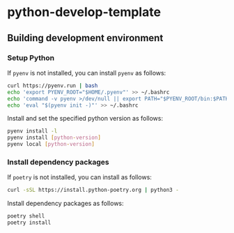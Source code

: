 # python-develop-template

## Building development environment

### Setup Python

If `pyenv` is not installed, you can install `pyenv` as follows:

```bash
curl https://pyenv.run | bash
echo 'export PYENV_ROOT="$HOME/.pyenv"' >> ~/.bashrc
echo 'command -v pyenv >/dev/null || export PATH="$PYENV_ROOT/bin:$PATH"' >> ~/.bashrc
echo 'eval "$(pyenv init -)"' >> ~/.bashrc
```

Install and set the specified python version as follows:

```bash
pyenv install -l
pyenv install [python-version]
pyenv local [python-version]
```

### Install dependency packages

If `poetry` is not installed, you can install as follows:

```bash
curl -sSL https://install.python-poetry.org | python3 -
```

Install dependency packages as follows:

```bash
poetry shell
poetry install
```
